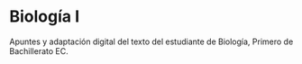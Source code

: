 # Biología I
Apuntes y adaptación digital del texto del estudiante de Biología, Primero de Bachillerato EC.
